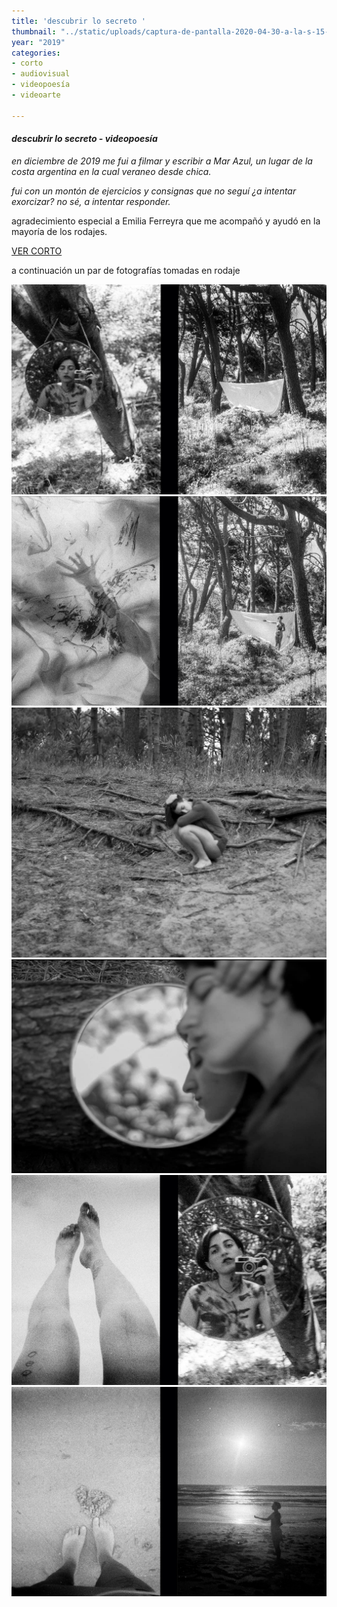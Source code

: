 ```yaml
---
title: 'descubrir lo secreto '
thumbnail: "../static/uploads/captura-de-pantalla-2020-04-30-a-la-s-15-13-20.png"
year: "2019"
categories:
- corto
- audiovisual
- videopoesía
- videoarte

---
```

#### _descubrir lo secreto - videopoesía_

_en diciembre de 2019 me fui a filmar y escribir a Mar Azul, un lugar de la costa argentina en la cual veraneo desde chica._ 

_fui con un montón de ejercicios y consignas que no seguí ¿a intentar exorcizar? no sé, a intentar responder._ 

agradecimiento especial a Emilia Ferreyra que me acompañó y ayudó en la mayoría de los rodajes. 

[VER CORTO](https://vimeo.com/405680177)

a continuación un par de fotografías tomadas en rodaje

![](../static/uploads/14.jpg)![](../static/uploads/15.jpg)![](../static/uploads/captura-de-pantalla-2020-04-30-a-la-s-15-13-37.png)![](../static/uploads/captura-de-pantalla-2020-04-30-a-la-s-15-13-54.png)![](../static/uploads/16.jpg)![](../static/uploads/20.jpg)